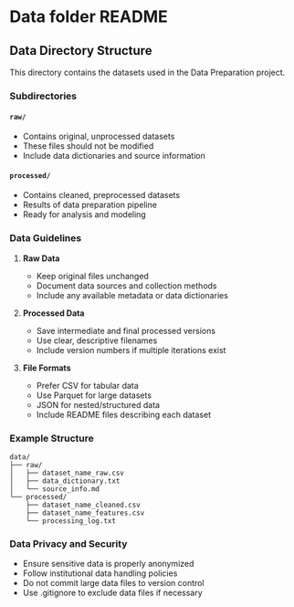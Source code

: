 # Data folder README

## Data Directory Structure

This directory contains the datasets used in the Data Preparation project.

### Subdirectories

#### `raw/`
- Contains original, unprocessed datasets
- These files should not be modified
- Include data dictionaries and source information

#### `processed/`
- Contains cleaned, preprocessed datasets
- Results of data preparation pipeline
- Ready for analysis and modeling

### Data Guidelines

1. **Raw Data**
   - Keep original files unchanged
   - Document data sources and collection methods
   - Include any available metadata or data dictionaries

2. **Processed Data**
   - Save intermediate and final processed versions
   - Use clear, descriptive filenames
   - Include version numbers if multiple iterations exist

3. **File Formats**
   - Prefer CSV for tabular data
   - Use Parquet for large datasets
   - JSON for nested/structured data
   - Include README files describing each dataset

### Example Structure
```
data/
├── raw/
│   ├── dataset_name_raw.csv
│   ├── data_dictionary.txt
│   └── source_info.md
└── processed/
    ├── dataset_name_cleaned.csv
    ├── dataset_name_features.csv
    └── processing_log.txt
```

### Data Privacy and Security
- Ensure sensitive data is properly anonymized
- Follow institutional data handling policies
- Do not commit large data files to version control
- Use .gitignore to exclude data files if necessary